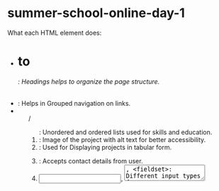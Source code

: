 # summer-school-online-day-1

What each HTML element does:
- <h1> to <h6>: Headings helps to organize the page structure.
- <nav>: Helps in Grouped navigation on links.
- <ul>/<ol>: Unordered and ordered lists used for skills and education.
- <img>: Image of the project with alt text for better accessibility.
- <table>: Used for Displaying projects in tabular form.
- <form>: Accepts contact details from user.
- <input>, <textarea>, <fieldset>: Different input types for user data.
- <footer>: Closing section with copyright.

Why I chose specific input types:
- 'email' helps validate email format.
- 'tel' with pattern ensures only digits are entered.
- 'date' is user-friendly for selecting a day.
- 'range' adds interactivity and visual feedback.

Navigation:
I used a basic <nav> block with links to each file so users can go between pages easily.

Favicon:
A .svg file is linked in each page using the <link rel="icon"> tag.

Built by Bhargav Gupta with pure HTML5. No CSS yet — that’s coming soon!
